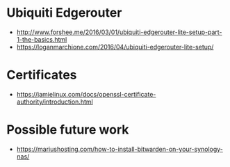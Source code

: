 
# Ubiquiti Edgerouter
- http://www.forshee.me/2016/03/01/ubiquiti-edgerouter-lite-setup-part-1-the-basics.html
- https://loganmarchione.com/2016/04/ubiquiti-edgerouter-lite-setup/

# Certificates
- https://jamielinux.com/docs/openssl-certificate-authority/introduction.html

# Possible future work
- https://mariushosting.com/how-to-install-bitwarden-on-your-synology-nas/

